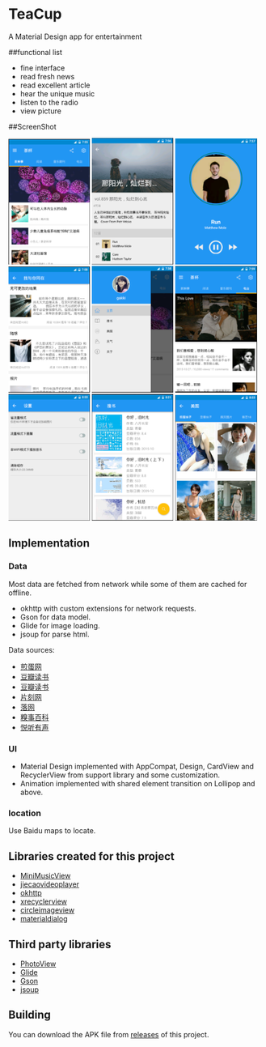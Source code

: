 # TeaCup
A Material Design app for entertainment

##functional list

- fine interface
- read fresh news
- read excellent article
- hear the unique music
- listen to the radio
- view picture

##ScreenShot
<p><img src="screenshot/photo1.png" width="32%" />
<img src="screenshot/photo2.png" width="32%" />
<img src="screenshot/photo3.png" width="32%" />
<img src="screenshot/photo4.png" width="32%" />
<img src="screenshot/photo5.png" width="32%" />
<img src="screenshot/photo6.png" width="32%" />
<img src="screenshot/photo7.png" width="32%" />
<img src="screenshot/photo8.png" width="32%" />
<img src="screenshot/photo9.png" width="32%" /></p>

## Implementation

### Data

Most data are fetched from network while some of them are cached for offline.

- okhttp with custom extensions for network requests.
- Gson for data model.
- Glide for image loading.
- jsoup for parse html.

Data sources:

- [煎蛋网](http://jandan.net/)
- [豆瓣读书](https://book.douban.com/)
- [豆瓣读书](https://book.douban.com/)
- [片刻网](http://www.pianke.me/index/)
- [落网](http://www.luoo.net/)
- [糗事百科](http://www.qiushibaike.com/)
- [悦听有声](http://www.weknow.cn/)

### UI

- Material Design implemented with AppCompat, Design, CardView and RecyclerView from support library and some customization.
- Animation implemented with shared element transition on Lollipop and above.

### location
Use Baidu maps to locate.

## Libraries created for this project

- [MiniMusicView](https://github.com/henry-blue/MiniMusicView)
- [jiecaovideoplayer](https://github.com/lipangit/JieCaoVideoPlayer)
- [okhttp](https://github.com/square/okhttp)
- [xrecyclerview](https://github.com/jianghejie/XRecyclerView)
- [circleimageview](https://github.com/hdodenhof/CircleImageView)
- [materialdialog](https://github.com/drakeet/MaterialDialog)

## Third party libraries

- [PhotoView](https://github.com/chrisbanes/PhotoView)
- [Glide](https://github.com/bumptech/glide)
- [Gson](https://github.com/google/gson)
- [jsoup](https://jsoup.org/download)

## Building

You can download the APK file from [releases](/teacup_1.0.0.apk) of this project.
